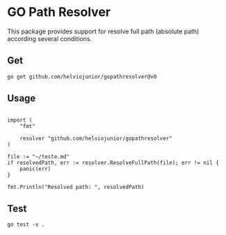 # GO Path Resolver

This package provides support for resolve full path (absolute path) according several conditions.

## Get

```bash
go get github.com/helviojunior/gopathresolver@v0
```

## Usage


```golang

import (
    "fmt"

    resolver "github.com/helviojunior/gopathresolver"
)

file := "~/teste.md"
if resolvedPath, err := resolver.ResolveFullPath(file); err != nil {
    panic(err)
}

fmt.Println("Resolved path: ", resolvedPath)
```

## Test

```golang
go test -v .
```